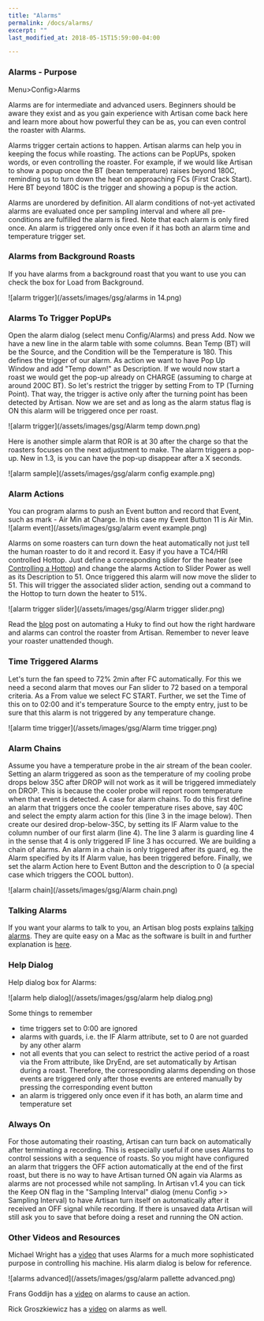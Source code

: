 ```yaml
---
title: "Alarms"
permalink: /docs/alarms/
excerpt: ""
last_modified_at: 2018-05-15T15:59:00-04:00

---
```


### Alarms - Purpose

Menu>Config>Alarms

Alarms are for intermediate and advanced users.  Beginners should be aware they exist and as you gain experience with Artisan come back here and learn more about how powerful they can be as, you can even control the roaster with Alarms.

Alarms trigger certain actions to happen. Artisan alarms can help you in keeping the focus while roasting. The actions can be PopUPs, spoken words, or even controlling the roaster.  For example, if we would like Artisan to show a popup once the BT (bean temperature) raises beyond 180C, reminding us to turn down the heat on approaching FCs (First Crack Start). Here BT beyond 180C is the trigger and showing a popup is the action.

Alarms are unordered by definition. All alarm conditions of not-yet activated alarms are evaluated once per sampling interval and where all pre-conditions are fulfilled the alarm is fired. Note that each alarm is only fired once.  An alarm is triggered only once even if it has both an alarm time and temperature trigger set.   

### Alarms from Background Roasts

If you have alarms from a background roast that you want to use you can check the box for Load from Background.

![alarm trigger](/assets/images/gsg/alarms in 14.png)

### Alarms To Trigger PopUPs

Open the alarm dialog (select menu Config/Alarms) and press Add. Now we have a new line in the alarm table with some columns. Bean Temp (BT) will be the Source, and the Condition will be the Temperature is 180. This defines the trigger of our alarm. As action we want to have Pop Up Window and add "Temp down!" as Description. If we would now start a roast we would get the pop-up already on CHARGE (assuming to charge at around 200C BT). So let's restrict the trigger by setting From to TP (Turning Point). That way, the trigger is active only after the turning point has been detected by Artisan. Now we are set and as long as the alarm status flag is ON this alarm will be triggered once per roast.

![alarm trigger](/assets/images/gsg/Alarm temp down.png)

Here is another simple alarm that ROR is at 30 after the charge so that the roasters focuses on the next adjustment to make.  The alarm triggers a pop-up.  New in 1.3, is you can have the pop-up disappear after a X seconds.

![alarm sample](/assets/images/gsg/alarm config example.png)

### Alarm Actions

You can program alarms to push an Event button and record that Event, such as mark - Air Min at Charge.  In this case my Event Button 11 is Air Min.
![alarm event](/assets/images/gsg/alarm event example.png)

Alarms on some roasters can turn down the heat automatically not just tell the human roaster to do it and record it. Easy if you have a TC4/HRI controlled Hottop. Just define a corresponding slider for the heater (see [Controlling a Hottop](https://artisan-roasterscope.blogspot.se/2013/02/controlling-hottop.html)) and change the alarms Action to Slider Power as well as its Description to 51. Once triggered this alarm will now move the slider to 51. This will trigger the associated slider action, sending out a command to the Hottop to turn down the heater to 51%.

![alarm trigger slider](/assets/images/gsg/Alarm trigger slider.png)

Read the [blog](https://artisan-roasterscope.blogspot.com/2018/05/automating-huky.html) post on automating a Huky to find out how the right hardware and alarms can control the roaster from Artisan.  Remember to never leave your roaster unattended though.  

### Time Triggered Alarms

Let's turn the fan speed to 72% 2min after FC automatically. For this we need a second alarm that moves our Fan slider to 72 based on a temporal criteria. As a From value we select FC START. Further, we set the Time of this on to 02:00 and it's temperature Source to the empty entry, just to be sure that this alarm is not triggered by any temperature change.

![alarm time trigger](/assets/images/gsg/Alarm time trigger.png)

### Alarm Chains

Assume you have a temperature probe in the air stream of the bean cooler.  Setting an alarm triggered as soon as the temperature of my cooling probe drops below 35C after DROP will not work as it will be triggered immediately on DROP. This is because the cooler probe will report room temperature when that event is detected. A case for alarm chains. To do this first define an alarm that triggers once the cooler temperature rises above, say 40C and select the empty alarm action for this (line 3 in the image below). Then create our desired drop-below-35C, by setting its IF Alarm value to the column number of our first alarm (line 4).  The line 3 alarm is guarding line 4 in the sense that 4 is only triggered IF line 3 has occurred. We are building a chain of alarms. An alarm in a chain is only triggered after its guard, eg. the Alarm specified by its If Alarm value, has been triggered before. Finally, we set the alarm Action here to Event Button and the description to 0 (a special case which triggers the COOL button).

![alarm chain](/assets/images/gsg/Alarm chain.png)


### Talking Alarms


If you want your alarms to talk to you, an Artisan blog posts explains [talking alarms](https://artisan-roasterscope.blogspot.com/2017/12/talking-alarms.html).  They are quite easy on a Mac as the software is built in and further explanation is [here](https://artisan-roasterscope.blogspot.com/2015/07/speaking-alarms-for-os-x.html).


### Help Dialog

Help dialog box for Alarms:

![alarm help dialog](/assets/images/gsg/alarm help dialog.png)

Some things to remember

- time triggers set to 0:00 are ignored
- alarms with guards, i.e. the IF Alarm attribute, set to 0 are not guarded by any other alarm
- not all events that you can select to restrict the active period of a roast via the From attribute, like DryEnd, are set automatically by Artisan during a roast. Therefore, the corresponding alarms depending on those events are triggered only after those events are entered manually by pressing the corresponding event button
- an alarm is triggered only once even if it has both, an alarm time and temperature set

### Always On

For those automating their roasting, Artisan can turn back on automatically after terminating a recording. This is especially useful if one uses Alarms to control sessions with a sequence of roasts. So you might have configured an alarm that triggers the OFF action automatically at the end of the first roast, but there is no way to have Artisan turned ON again via Alarms as alarms are not processed while not sampling.  In Artisan v1.4 you can tick the Keep ON flag in the "Sampling Interval" dialog (menu Config >> Sampling Interval) to have Artisan turn itself on automatically after it received an OFF signal while recording. If there is unsaved data Artisan will still ask you to save that before doing a reset and running the ON action.

### Other Videos and Resources

Michael Wright has a [video](https://www.youtube.com/watch?time_continue=321&v=IrvC9dPqgjE) that uses Alarms for a much more sophisticated purpose in controlling his machine.  His alarm dialog is below for reference.

![alarms advanced](/assets/images/gsg/alarm pallette advanced.png)



Frans Goddijn has a [video](https://www.youtube.com/watch?v=hYX6c1_rxFI)
 on alarms to cause an action.


Rick Groszkiewicz
has a [video](https://www.youtube.com/watch?v=KLnb8lZwHjE) on alarms as well.
